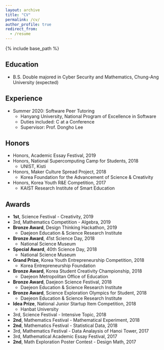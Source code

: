 ```yaml
---
layout: archive
title: "CV"
permalink: /cv/
author_profile: true
redirect_from:
  - /resume
---
```


{% include base_path %}

## Education
* B.S. Double majored in Cyber Security and Mathematics, Chung-Ang University (expected)

<!--
* M.S. in Jekyll, GitHub University, 2014
* Ph.D in Version Control Theory, GitHub University, 2018 (expected)
-->

## Experience
* Summer 2020: Software Peer Tutoring
  * Hanyang University, National Program of Excellence in Software
  * Duties included: C at a Conference
  * Supervisor: Prof. Dongho Lee
  
## Honors
* Honors, Academic Essay Festival, 2019
* Honors, National Supercomputing Camp for Students, 2018
  * UNIST, Kisti
* Honors, Maker Culture Spread Project, 2018
  * Korea Foundation for the Advancement of Science & Creativity
* Honors, Korea Youth R&E Competition, 2017
  * KAIST Research Institute of Smart Education

## Awards
* **1st**, Science Festival - Creativity, 2019
* 3rd, Mathematics Competition - Algebra, 2019
* **Bronze Award**, Design Thinking Hackathon, 2019
  * Daejeon Education & Science Research Institute
* **Bronze Award**, 41st Science Day, 2018
  * National Science Museum
* **Special Award**, 40th Science Day, 2018
  * National Science Museum
* **Grand Prize**, Korea Youth Entrepreneurship Competition, 2018
  * Korea Entrepreneurship Foundation
* **Bronze Award**, Korea Student Creativity Championship, 2018
  * Daejeon Metropolitan Office of Education
* **Bronze Award**, Daejeon Science Festival, 2018
  * Daejeon Education & Science Research Institute
* **Bronze Award**, Science Exploration Olympics for Student, 2018
  * Daejeon Education & Science Research Institute
* **Idea Prize**, National Junior Startup Item Competition, 2018
  * Hanbat University
* 3rd, Science Festival - Intensive Topic, 2018
* **2nd**, Mathematics Festival - Mathematical Experiment, 2018
* **2nd**, Mathematics Festival - Statistical Data, 2018
* 3rd, Mathematics Festival - Data Analaysis of Hanoi Tower, 2017
* 3rd, Mathematical Academic Essay Festival, 2017
* **2nd**, Math Exploration Poster Contest - Design Math, 2017


<!--
* Fall 2015: Research Assistant
  * Github University
  * Duties included: Merging pull requests
  * Supervisor: Professor Hub
  -->
<!--
Skills
======
* Skill 1
* Skill 2
  * Sub-skill 2.1
  * Sub-skill 2.2
  * Sub-skill 2.3
* Skill 3

Publications
======
  <ul>{% for post in site.publications %}
    {% include archive-single-cv.html %}
  {% endfor %}</ul>
  
Talks
======
  <ul>{% for post in site.talks %}
    {% include archive-single-talk-cv.html %}
  {% endfor %}</ul>
  
Teaching
======
  <ul>{% for post in site.teaching %}
    {% include archive-single-cv.html %}
  {% endfor %}</ul>
  
Service and leadership
======
* Currently signed in to 43 different slack teams
-->
